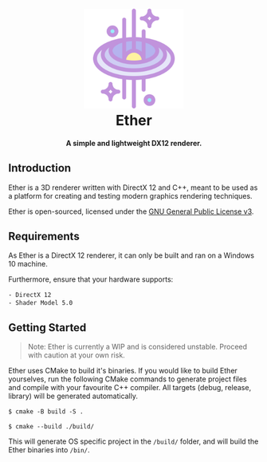 <h1 align="center">
  <br>
  <img src="https://raw.githubusercontent.com/eclmist/ether/master/docs/ether.png" alt="Ether-Logo" width="200"></a>
  <br>
  Ether
  <br>
</h1>
<h4 align="center">A simple and lightweight DX12 renderer.</h4>

## Introduction

Ether is a 3D renderer written with DirectX 12 and C++, meant to be used as a platform for creating and testing modern graphics rendering techniques. 

Ether is open-sourced, licensed under the [GNU General Public License v3](https://www.gnu.org/licenses/gpl-3.0.en.html).

## Requirements

As Ether is a DirectX 12 renderer, it can only be built and ran on a Windows 10 machine.

Furthermore, ensure that your hardware supports:

    - DirectX 12
    - Shader Model 5.0

## Getting Started

> Note: Ether is currently a WIP and is considered unstable. Proceed with caution at your own risk.

Ether uses CMake to build it's binaries. If you would like to build Ether yourselves, run the following CMake commands to generate project files and compile with your favourite C++ compiler.
All targets (debug, release, library) will be generated automatically.

```shell
$ cmake -B build -S .
```

```
$ cmake --build ./build/
```

This will generate OS specific project in the `/build/` folder, and will build the Ether binaries into `/bin/`.